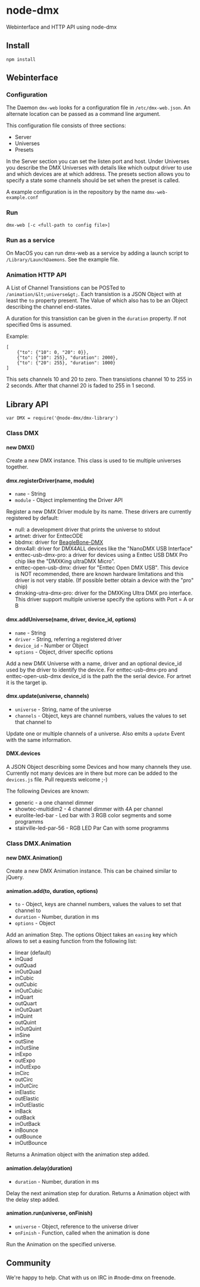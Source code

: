 # node-dmx

Webinterface and HTTP API using node-dmx

## Install

`npm install`

## Webinterface

### Configuration

The Daemon `dmx-web` looks for a configuration file in `/etc/dmx-web.json`. An alternate location can be passed as a command line argument.

This configuration file consists of three sections:

- Server
- Universes
- Presets

In the Server section you can set the listen port and host.
Under Universes you describe the DMX Universes with details like which output driver to use and which devices are at which address.
The presets section allows you to specify a state some channels should be set when the preset is called.

A example configuration is in the repository by the name `dmx-web-example.conf`

### Run

`dmx-web [-c <full-path to config file>]`

### Run as a service

On MacOS you can run dmx-web as a service by adding a launch script to `/Library/LaunchDaemons`. See the example file.

### Animation HTTP API

A List of Channel Transistions can be POSTed to `/animation/&lt;universe&gt;`. Each transistion is a JSON Object with at least the `to` property present. The Value of which also has to be an Object describing the channel end-states.

A duration for this transistion can be given in the `duration` property.
If not specified 0ms is assumed.

Example:

	[
		{"to": {"10": 0, "20": 0}},
		{"to": {"10": 255}, "duration": 2000},
		{"to": {"20": 255}, "duration": 1000}
	]

This sets channels 10 and 20 to zero. Then transistions channel 10 to 255 in 2 seconds. After that channel 20 is faded to 255 in 1 second.

## Library API

	var DMX = require('@node-dmx/dmx-library')

### Class DMX

#### new DMX()

Create a new DMX instance. This class is used to tie multiple universes together.

#### dmx.registerDriver(name, module)

- `name` - String
- `module` - Object implementing the Driver API


Register a new DMX Driver module by its name.
These drivers are currently registered by default:

- null: a development driver that prints the universe to stdout
- artnet: driver for EnttecODE
- bbdmx: driver for [BeagleBone-DMX](https://github.com/boxysean/beaglebone-DMX)
- dmx4all: driver for DMX4ALL devices like the "NanoDMX USB Interface"
- enttec-usb-dmx-pro: a driver for devices using a Enttec USB DMX Pro chip like the "DMXKing ultraDMX Micro".
- enttec-open-usb-dmx: driver for "Enttec Open DMX USB". This device is NOT recommended, there are known hardware limitations and this driver is not very stable. (If possible better obtain a device with the "pro" chip)
- dmxking-utra-dmx-pro: driver for the DMXKing Ultra DMX pro interface. This driver support multiple universe specify the options with Port = A or B

#### dmx.addUniverse(name, driver, device_id, options)

- `name` - String
- `driver` - String, referring a registered driver
- `device_id` - Number or Object
- `options` - Object, driver specific options

Add a new DMX Universe with a name, driver and an optional device_id used by the driver to identify the device.
For enttec-usb-dmx-pro and enttec-open-usb-dmx device_id is the path the the serial device. For artnet it is the target ip.

#### dmx.update(universe, channels)

- `universe` - String, name of the universe
- `channels` - Object, keys are channel numbers, values the values to set that channel to

Update one or multiple channels of a universe. Also emits a `update` Event with the same information.


#### DMX.devices

A JSON Object describing some Devices and how many channels they use.
Currently not many devices are in there but more can be added to the `devices.js` file. Pull requests welcome ;-)

The following Devices are known:

- generic - a one channel dimmer
- showtec-multidim2 - 4 channel dimmer with 4A per channel
- eurolite-led-bar - Led bar with 3 RGB color segments and some programms
- stairville-led-par-56 - RGB LED Par Can with some programms

### Class DMX.Animation

#### new DMX.Animation()

Create a new DMX Animation instance. This can be chained similar to jQuery.

#### animation.add(to, duration, options)

- `to` - Object, keys are channel numbers, values the values to set that channel to
- `duration` - Number, duration in ms
- `options` - Object

Add an animation Step.
The options Object takes an `easing` key which allows to set a easing function from the following list:

- linear (default)
- inQuad
- outQuad
- inOutQuad
- inCubic
- outCubic
- inOutCubic
- inQuart
- outQuart
- inOutQuart
- inQuint
- outQuint
- inOutQuint
- inSine
- outSine
- inOutSine
- inExpo
- outExpo
- inOutExpo
- inCirc
- outCirc
- inOutCirc
- inElastic
- outElastic
- inOutElastic
- inBack
- outBack
- inOutBack
- inBounce
- outBounce
- inOutBounce

Returns a Animation object with the animation step added.


#### animation.delay(duration)

- `duration` - Number, duration in ms

Delay the next animation step for duration.
Returns a Animation object with the delay step added.


#### animation.run(universe, onFinish)

- `universe` - Object, reference to the universe driver
- `onFinish` - Function, called when the animation is done

Run the Animation on the specified universe.


## Community

We're happy to help. Chat with us on IRC in #node-dmx on freenode.
